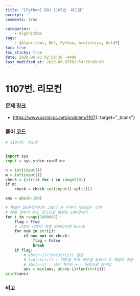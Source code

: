 ```yaml
---
title: "[Python] BOJ 1107번. 리모컨"
excerpt: ''
comments: true

categories:
    - Algorithms
tags:
    - [Algorithms, BOJ, Python, bruteforce, Gold5]
toc: true
toc_sticky: true
date: 2020-06-03 02:59:30 -0400
last_modified_at: 2020-06-03T02:59:30+08:00
---
```


# 1107번. 리모컨

### 문제 링크
- <https://www.acmicpc.net/problem/1107>{: target="\_blank"}

### 풀이 코드

```python
# 1107번. 리모컨


import sys
input = sys.stdin.readline

n = int(input())
m = int(input())
check = {str(i) for i in range(10)}
if m:
    check = check-set(input().split())

ans = abs(n-100)

# 채널은 50만까지지만 그보다 큰 수부터 내려오는 것이
# 빠른 경우의 수도 있으므로 범위는 100만까지
for i in range(1000001):
    flag = True
    # 고장난 버튼이 포함 되어있으면 break
    for num in str(i):
        if num not in check:
            flag = False
            break
    if flag:
        # abs(n-i)+len(str(i)) 설명
        # len(str(i)) : 이만큼 숫자 버튼을 눌러서 그 채널로 이동
        # abs(n-i) : 남은 차이는 +,- 버튼으로 움직임
        ans = min(ans, abs(n-i)+len(str(i)))
print(ans)
```

### 비고